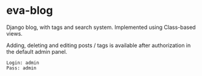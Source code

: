 # eva-blog
Django blog, with tags and search system. Implemented using Class-based views.

Adding, deleting and editing posts / tags is available after authorization in the default admin panel.

```
Login: admin
Pass: admin
```
